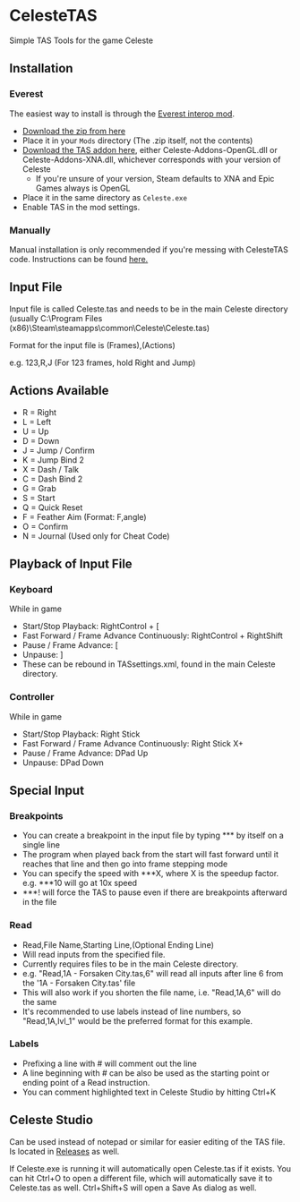 # CelesteTAS
Simple TAS Tools for the game Celeste

## Installation

### Everest

The easiest way to install is through the [Everest interop mod](https://github.com/EverestAPI/CelesteTAS-EverestInterop). 

- [Download the zip from here](https://github.com/EverestAPI/CelesteTAS-EverestInterop/releases)
- Place it in your `Mods` directory (The .zip itself, not the contents)
- [Download the TAS addon here](https://github.com/ShootMe/CelesteTAS/releases), either Celeste-Addons-OpenGL.dll or Celeste-Addons-XNA.dll, whichever corresponds with your version of Celeste
  - If you're unsure of your version, Steam defaults to XNA and Epic Games always is OpenGL
- Place it in the same directory as `Celeste.exe`
- Enable TAS in the mod settings.

### Manually

Manual installation is only recommended if you're messing with CelesteTAS code. Instructions can be found [here.](https://github.com/ShootMe/CelesteTAS/blob/master/Game/ManualInstructions.md)

## Input File
Input file is called Celeste.tas and needs to be in the main Celeste directory (usually C:\Program Files (x86)\Steam\steamapps\common\Celeste\Celeste.tas)

Format for the input file is (Frames),(Actions)

e.g. 123,R,J (For 123 frames, hold Right and Jump)

## Actions Available
- R = Right
- L = Left
- U = Up
- D = Down
- J = Jump / Confirm
- K = Jump Bind 2
- X = Dash / Talk
- C = Dash Bind 2
- G = Grab
- S = Start
- Q = Quick Reset
- F = Feather Aim (Format: F,angle)
- O = Confirm
- N = Journal (Used only for Cheat Code)

## Playback of Input File
### Keyboard
While in game
- Start/Stop Playback: RightControl + [
- Fast Forward / Frame Advance Continuously: RightControl + RightShift
- Pause / Frame Advance: [
- Unpause: ]
- These can be rebound in TASsettings.xml, found in the main Celeste directory.
  
### Controller
While in game

- Start/Stop Playback: Right Stick
- Fast Forward / Frame Advance Continuously: Right Stick X+
- Pause / Frame Advance: DPad Up
- Unpause: DPad Down

## Special Input
### Breakpoints
- You can create a breakpoint in the input file by typing *** by itself on a single line
- The program when played back from the start will fast forward until it reaches that line and then go into frame stepping mode
- You can specify the speed with ***X, where X is the speedup factor. e.g. ***10 will go at 10x speed
- ***! will force the TAS to pause even if there are breakpoints afterward in the file

### Read
- Read,File Name,Starting Line,(Optional Ending Line)
- Will read inputs from the specified file.
- Currently requires files to be in the main Celeste directory.
- e.g. "Read,1A - Forsaken City.tas,6" will read all inputs after line 6 from the '1A - Forsaken City.tas' file
- This will also work if you shorten the file name, i.e. "Read,1A,6" will do the same 
- It's recommended to use labels instead of line numbers, so "Read,1A,lvl_1" would be the preferred format for this example.

### Labels
- Prefixing a line with # will comment out the line
- A line beginning with # can be also be used as the starting point or ending point of a Read instruction.
- You can comment highlighted text in Celeste Studio by hitting Ctrl+K
  
## Celeste Studio
Can be used instead of notepad or similar for easier editing of the TAS file. Is located in [Releases](https://github.com/ShootMe/CelesteTAS/releases) as well.

If Celeste.exe is running it will automatically open Celeste.tas if it exists. You can hit Ctrl+O to open a different file, which will automatically save it to Celeste.tas as well. Ctrl+Shift+S will open a Save As dialog as well.
